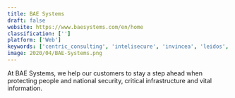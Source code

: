 ```yaml
---
title: BAE Systems
draft: false 
website: https://www.baesystems.com/en/home
classification: ['']
platform: ['Web']
keywords: ['centric_consulting', 'intelisecure', 'invincea', 'leidos', 'microsoft_cybersecurity_protection', 'oneneck_it_solutions', 'rsa', 'saint_security_suite', 'sirius', 'esentire_managed_detection_and_response']
image: 2020/04/BAE-Systems.png
---
```

At BAE Systems, we help our customers to stay a step ahead when protecting people and national security, critical infrastructure and vital information.